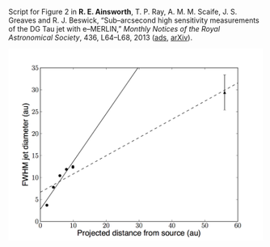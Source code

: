 Script for Figure 2 in <b>R. E. Ainsworth</b>, T. P. Ray, A. M. M. Scaife, J. S. Greaves and R. J. Beswick, “Sub–arcsecond high sensitivity measurements of the DG Tau jet with e–MERLIN,” <i>Monthly Notices of the Royal Astronomical Society</i>, 436, L64–L68, 2013 (<a href="http://adsabs.harvard.edu/abs/2013MNRAS.436L..64A">ads</a>, <a href="https://arxiv.org/abs/1308.2522">arXiv</a>).

<img src="https://github.com/rainsworth/paper_scripts/blob/master/2013MNRAS.436L..64A/FWHM.png">